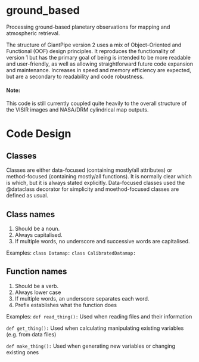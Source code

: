 # ground_based
Processing ground-based planetary observations for mapping and atmospheric retrieval.

The structure of GiantPipe version 2 uses a mix of Object-Oriented and Functional (OOF) design principles. It reproduces the functionality of version 1 but has the primary goal of being is intended to be more readable and user-friendly, as well as allowing straightforward future code expansion and maintenance. Increases in speed and memory efficiency are expected, but are a secondary to readability and code robustness.

#### Note: 

This code is still currently coupled quite heavily to the overall structure of the VISIR images and NASA/DRM cylindrical map outputs.

# Code Design

## Classes

Classes are either data-focused (containing mostly/all attributes) or method-focused (containing mostly/all functions). It is normally clear which is which, but it is always stated explicitly. Data-focused classes used the @dataclass decorator for simplicity and moethod-focused classes are defined as usual.

## Class names

1) Should be a noun.
2) Always capitalised.
3) If multiple words, no underscore and successive words are capitalised.

Examples:
```class Datamap:```
```class CalibratedDatamap:```

## Function names

1) Should be a verb.
2) Always lower case
3) If multiple words, an underscore separates each word.
4) Prefix establishes what the function does

Examples:
  ```def read_thing():``` Used when reading files and their information
  
  ```def get_thing():``` Used when calculating manipulating existing variables (e.g. from data files)
  
  ```def make_thing():``` Used when generating new variables or changing existing ones
 
